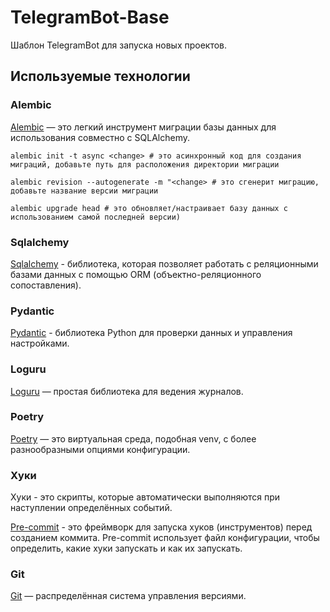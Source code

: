 # TelegramBot-Base

Шаблон TelegramBot для запуска новых проектов.

## Используемые технологии

### Alembic

[Alembic](https://alembic.sqlalchemy.org/en/latest/) — это легкий инструмент миграции базы данных для использования совместно с SQLAlchemy.

`alembic init -t async <change> # это асинхронный код для создания миграций, добавьте путь для расположения директории миграции`

`alembic revision --autogenerate -m "<change> # это сгенерит миграцию, добавьте название версии миграции`

`alembic upgrade head # это обновляет/настраивает базу данных с использованием самой последней версии)`

### Sqlalchemy

[Sqlalchemy](https://docs.sqlalchemy.org/) - библиотека, которая позволяет работать с реляционными базами данных с помощью ORM (объектно-реляционного сопоставления).

### Pydantic

[Pydantic](https://docs.pydantic.dev/latest/) - библиотека Python для проверки данных и управления настройками.

### Loguru

[Loguru](https://loguru.readthedocs.io/en/stable/) — простая библиотека для ведения журналов.

### Poetry

[Poetry](https://python-poetry.org/) — это виртуальная среда, подобная venv, с более разнообразными опциями конфигурации.

### Хуки

Хуки - это скрипты, которые автоматически выполняются при наступлении определённых событий.

[Pre-commit](https://pre-commit.com/) - это фреймворк для запуска хуков (инструментов) перед созданием коммита. Pre-commit использует файл конфигурации, чтобы определить, какие хуки запускать и как их запускать.

### Git

[Git](https://git-scm.com/) — распределённая система управления версиями.
